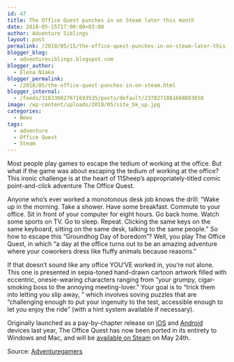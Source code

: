 ```yaml
---
id: 47
title: The Office Quest punches in on Steam later this month
date: 2018-05-15T17:00:00+03:00
author: Adventure Siblings
layout: post
permalink: /2018/05/15/the-office-quest-punches-in-on-steam-later-this-month/
blogger_blog:
  - adventuresiblings.blogspot.com
blogger_author:
  - Elena Niaka
blogger_permalink:
  - /2018/05/the-office-quest-punches-in-on-steam.html
blogger_internal:
  - /feeds/318330827671693535/posts/default/2378271881668883658
image: /wp-content/uploads/2018/05/site_bk_up.jpg
categories:
  - News
tags:
  - adventure
  - Office Quest
  - Steam
---
```

Most people play games to escape the tedium of working at the office. But what if the game was about escaping the tedium of working at the office? This ironic challenge is at the heart of 11Sheep&#8217;s appropriately-titled comic point-and-click adventure The Office Quest.  
<!--more-->

  
Anyone who&#8217;s ever worked a monotonous desk job knows the drill: &#8220;Wake up in the morning. Take a shower. Have some breakfast. Commute to your office. Sit in front of your computer for eight hours. Go back home. Watch some sports on TV. Go to sleep. Repeat. Clicking the same keys on the same keyboard, sitting on the same desk, talking to the same people.&#8221; So how to escape this &#8220;Groundhog Day of boredom&#8221;? Well, you play The Office Quest, in which &#8220;a day at the office turns out to be an amazing adventure where your coworkers dress like fluffy animals because reasons.&#8221;

<center>
</center>If that doesn&#8217;t sound like any office YOU&#8217;VE worked in, you&#8217;re not alone. This one is presented in sepia-toned hand-drawn cartoon artwork filled with eccentric, onesie-wearing characters ranging from &#8220;your grumpy, cigar-smoking boss to the annoying meeting-lover.&#8221; Your goal is to &#8220;trick them into letting you slip away, &#8221; which involves soving puzzles that are &#8220;challenging enough to put your ingenuity to the test, accessible enough to let you enjoy the ride&#8221; (with a hint system available if necessary).

Originally launched as a pay-by-chapter release on [iOS](http://geni.us/OfficeQuest) and [Android](https://play.google.com/store/apps/details?id=com.sheep.theofficequest) devices last year, The Office Quest has now been ported in its entirety to Windows and Mac, and will be [available on Steam](https://store.steampowered.com/app/810660/The_Office_Quest/) on May 24th.

Source: <a href="https://adventuregamers.com/news/view/35135" target="_blank" rel="noopener">Adventuregamers</a>